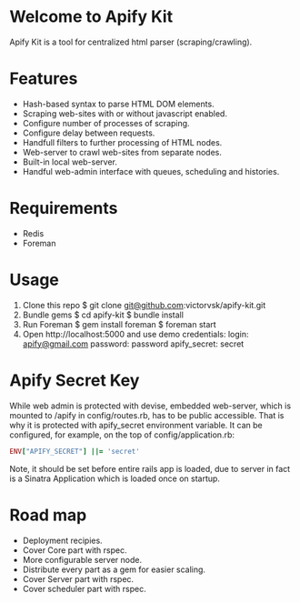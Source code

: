 # Welcome to Apify Kit

Apify Kit is a tool for centralized html parser (scraping/crawling).

# Features

- Hash-based syntax to parse HTML DOM elements.
- Scraping web-sites with or without javascript enabled.
- Configure number of processes of scraping.
- Configure delay between requests.
- Handfull filters to further processing of HTML nodes.
- Web-server to crawl web-sites from separate nodes.
- Built-in local web-server.
- Handful web-admin interface with queues, scheduling and histories.

# Requirements

- Redis
- Foreman

# Usage
1. Clone this repo
    $ git clone git@github.com:victorvsk/apify-kit.git
2. Bundle gems
    $ cd  apify-kit
    $ bundle install
3. Run Foreman
    $ gem install foreman
    $ foreman start
4. Open http://localhost:5000 and use demo credentials:
login: apify@gmail.com
password: password
apify_secret: secret

# Apify Secret Key

While web admin is protected with devise, embedded web-server, which is mounted to /apify in config/routes.rb,
has to be public accessible. That is why it is protected with apify_secret environment variable.
It can be configured, for example, on the top of config/application.rb:

```ruby
ENV["APIFY_SECRET"] ||= 'secret'
```

Note, it should be set before entire rails app is loaded, due to server in fact is a Sinatra Application which is loaded once on startup.

# Road map

- Deployment recipies.
- Cover Core part with rspec.
- More configurable server node.
- Distribute every part as a gem for easier scaling.
- Cover Server part with rspec.
- Cover scheduler part with rspec.